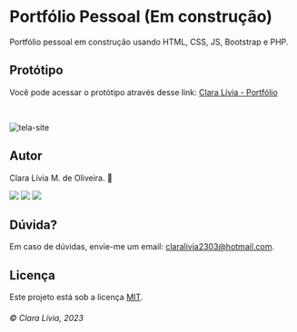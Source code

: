 # Portfólio Pessoal (Em construção)
Portfólio pessoal em construção usando HTML, CSS, JS, Bootstrap e PHP.

## Protótipo
Você pode acessar o protótipo através desse link: [Clara Lívia - Portfólio](http://clara-livia.great-site.net/portfolio/)

</br>

![tela-site](https://github.com/claralmoura/portfolio/assets/150807238/b5bd66ba-0aa9-4d7d-add4-dc75d39a011a)

## Autor
Clara Lívia M. de Oliveira. 🧡<br>
<div> 
  <a href="https://www.instagram.com/claralivia.exe/" target="_blank"><img src="https://img.shields.io/badge/-Instagram-FF4500?style=for-the-badge&logo=instagram&logoColor=white" target="_blank"></a>
  <a href="https://www.linkedin.com/in/claralivia" target="_blank"><img src="https://img.shields.io/badge/-LinkedIn-FF4500?style=for-the-badge&logo=linkedin&logoColor=white" target="_blank"></a> 
  <a href="https://www.behance.net/claralivia" target="_blank"><img src="https://img.shields.io/badge/-Behance-FF4500?style=for-the-badge&logo=behance&logoColor=white" target="_blank"></a> 
</div>

## Dúvida?
Em caso de dúvidas, envie-me um email: claralivia2303@hotmail.com.

## Licença
Este projeto está sob a licença [MIT](https://github.com/claralmoura/portfolio/blob/main/LICENSE).

###### © Clara Lívia, 2023
